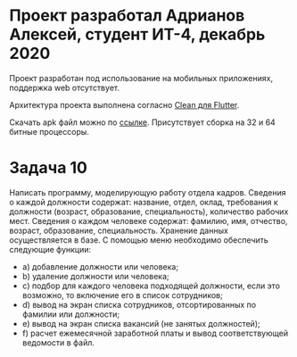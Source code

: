 # Проект разработал Адрианов Алексей, студент ИТ-4, декабрь 2020
Проект разработан под использование на мобильных приложениях, поддержка web отсутствует.

Архитектура проекта выполнена согласно [Clean для Flutter](https://www.youtube.com/watch?v=dc3B_mMrZ-Q&list=PLB6lc7nQ1n4iYGE_khpXRdJkJEp9WOech&index=15).

Скачать apk файл можно по [ссылке](https://yadi.sk/d/vbG4EH9gwKldrg?w=1).
Присутствует сборка на 32 и 64 битные процессоры.

# Задача 10 
Написать программу, моделирующую работу отдела кадров. Сведения о
    каждой должности содержат: название, отдел, оклад, требования к должности
    (возраст, образование, специальность), количество рабочих мест. Сведения о
    каждом человеке содержат: фамилию, имя, отчество, возраст, образование,
    специальность. Хранение данных осуществляется в базе. С помощью меню
    необходимо обеспечить следующие функции:
* a) добавление должности или человека;
* b) удаление должности или человека;
* c) подбор для каждого человека подходящей должности, если это возможно, то включение его в список сотрудников;
* d) вывод на экран списка сотрудников, отсортированных по фамилии или должности;
* e) вывод на экран списка вакансий (не занятых должностей); 
* f) расчет ежемесячной заработной платы и вывод соответствующей ведомости в файл.
